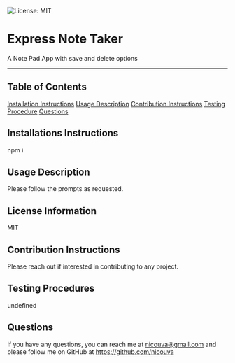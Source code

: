 ![License: MIT](https://img.shields.io/badge/License-MIT-yellow.svg)
  # Express Note Taker
  A Note Pad App with save and delete options
  ***
  ## Table of Contents
  [Installation Instructions](#installation-instructions)
  [Usage Description](#license-information)
  [Contribution Instructions](#contribution-instructions)
  [Testing Procedure](#testing-procedure)
  [Questions](#questions)
  ## Installations Instructions
  npm i
  ## Usage Description
  Please follow the prompts as requested.
  ## License Information
  MIT
  ## Contribution Instructions
  Please reach out if interested in contributing to any project.
  ## Testing Procedures
  undefined
  ## Questions
  If you have any questions, you can reach me at nicouva@gmail.com and please follow me on GitHub at https://github.com/nicouva